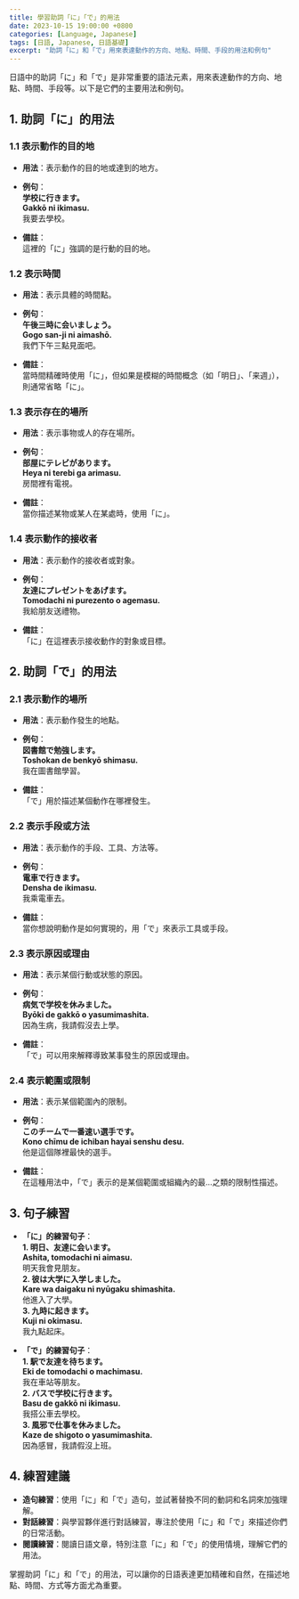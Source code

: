 ```yaml
---
title: 學習助詞「に」「で」的用法
date: 2023-10-15 19:00:00 +0800
categories: [Language, Japanese]
tags: [日語, Japanese, 日語基礎] 
excerpt: "助詞「に」和「で」用來表達動作的方向、地點、時間、手段的用法和例句"
---
```


日語中的助詞「に」和「で」是非常重要的語法元素，用來表達動作的方向、地點、時間、手段等。以下是它們的主要用法和例句。

## **1. 助詞「に」的用法**

### **1.1 表示動作的目的地**
- **用法**：表示動作的目的地或達到的地方。
- **例句**：  
  **学校に行きます。**  
  **Gakkō ni ikimasu.**  
  我要去學校。

- **備註**：  
  這裡的「に」強調的是行動的目的地。

### **1.2 表示時間**
- **用法**：表示具體的時間點。
- **例句**：  
  **午後三時に会いましょう。**  
  **Gogo san-ji ni aimashō.**  
  我們下午三點見面吧。

- **備註**：  
  當時間精確時使用「に」，但如果是模糊的時間概念（如「明日」、「来週」），則通常省略「に」。

### **1.3 表示存在的場所**
- **用法**：表示事物或人的存在場所。
- **例句**：  
  **部屋にテレビがあります。**  
  **Heya ni terebi ga arimasu.**  
  房間裡有電視。

- **備註**：  
  當你描述某物或某人在某處時，使用「に」。

### **1.4 表示動作的接收者**
- **用法**：表示動作的接收者或對象。
- **例句**：  
  **友達にプレゼントをあげます。**  
  **Tomodachi ni purezento o agemasu.**  
  我給朋友送禮物。

- **備註**：  
  「に」在這裡表示接收動作的對象或目標。

## **2. 助詞「で」的用法**

### **2.1 表示動作的場所**
- **用法**：表示動作發生的地點。
- **例句**：  
  **図書館で勉強します。**  
  **Toshokan de benkyō shimasu.**  
  我在圖書館學習。

- **備註**：  
  「で」用於描述某個動作在哪裡發生。

### **2.2 表示手段或方法**
- **用法**：表示動作的手段、工具、方法等。
- **例句**：  
  **電車で行きます。**  
  **Densha de ikimasu.**  
  我乘電車去。

- **備註**：  
  當你想說明動作是如何實現的，用「で」來表示工具或手段。

### **2.3 表示原因或理由**
- **用法**：表示某個行動或狀態的原因。
- **例句**：  
  **病気で学校を休みました。**  
  **Byōki de gakkō o yasumimashita.**  
  因為生病，我請假沒去上學。

- **備註**：  
  「で」可以用來解釋導致某事發生的原因或理由。

### **2.4 表示範圍或限制**
- **用法**：表示某個範圍內的限制。
- **例句**：  
  **このチームで一番速い選手です。**  
  **Kono chīmu de ichiban hayai senshu desu.**  
  他是這個隊裡最快的選手。

- **備註**：  
  在這種用法中，「で」表示的是某個範圍或組織內的最…之類的限制性描述。

## **3. 句子練習**

- **「に」的練習句子**：  
  **1. 明日、友達に会います。**  
  **Ashita, tomodachi ni aimasu.**  
  明天我會見朋友。  
  **2. 彼は大学に入学しました。**  
  **Kare wa daigaku ni nyūgaku shimashita.**  
  他進入了大學。  
  **3. 九時に起きます。**  
  **Kuji ni okimasu.**  
  我九點起床。

- **「で」的練習句子**：  
  **1. 駅で友達を待ちます。**  
  **Eki de tomodachi o machimasu.**  
  我在車站等朋友。  
  **2. バスで学校に行きます。**  
  **Basu de gakkō ni ikimasu.**  
  我搭公車去學校。  
  **3. 風邪で仕事を休みました。**  
  **Kaze de shigoto o yasumimashita.**  
  因為感冒，我請假沒上班。

## **4. 練習建議**

- **造句練習**：使用「に」和「で」造句，並試著替換不同的動詞和名詞來加強理解。
- **對話練習**：與學習夥伴進行對話練習，專注於使用「に」和「で」來描述你們的日常活動。
- **閱讀練習**：閱讀日語文章，特別注意「に」和「で」的使用情境，理解它們的用法。

掌握助詞「に」和「で」的用法，可以讓你的日語表達更加精確和自然，在描述地點、時間、方式等方面尤為重要。
